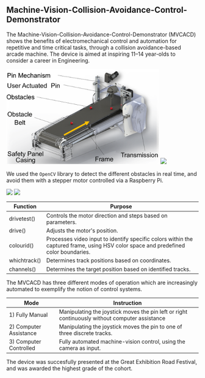 ## Machine-Vision-Collision-Avoidance-Control-Demonstrator

The Machine-Vision-Collision-Avoidance-Control-Demonstrator (MVCACD) shows the benefits of electromechanical control and automation for repetitive and time critical tasks, through a collision avoidance-based arcade machine. The device is aimed at inspiring 11–14 year-olds to consider a career in Engineering. 

<img src="https://github.com/MattJmt/Machine-Vision-Collision-Avoidance-Control-Demonstrator/blob/main/figures/Device_Labeled.png" width="400"/> <img src="https://github.com/MattJmt/Machine-Vision-Collision-Avoidance-Control-Demonstrator/blob/main/gifs/exhibition.gif" width="210"/>


We used the `OpenCV` library to detect the different obstacles in real time, and avoid them with a stepper motor controlled via a Raspberry Pi. 

<img src="https://github.com/MattJmt/Machine-Vision-Collision-Avoidance-Control-Demonstrator/blob/main/gifs/ObstacleDetection.gif" width="300"/> <img src="https://github.com/MattJmt/Machine-Vision-Collision-Avoidance-Control-Demonstrator/blob/main/gifs/Joystick_Mode1.gif" width="290"/>


| Function | Purpose |
|---------|---------|
|drivetest()| Controls the motor direction and steps based on parameters.|
|drive()| Adjusts the motor's position.|
|colourid()| Processes video input to identify specific colors within the captured frame, using HSV color space and predefined color boundaries.|
|whichtrack()| Determines track positions based on coordinates.|
|channels()| Determines the target position based on identified tracks.|

The MVCACD has three different modes of operation which are increasingly automated to exemplify the notion of control systems.

| Mode | Instruction |
|---------|---------|
|1) Fully Manual | Manipulating the joystick moves the pin left or right continuously without computer assistance|
|2) Computer Assistance | Manipulating the joystick moves the pin to one of three discrete tracks.|
|3) Computer Controlled | Fully automated machine-vision control, using the camera as input.|


The device was succesfully presented at the Great Exhibition Road Festival, and was awarded the highest grade of the cohort.
